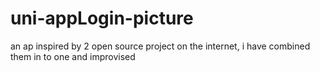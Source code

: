 # uni-appLogin-picture
an ap inspired by 2 open source project on the internet, i have combined them in to one and improvised 

